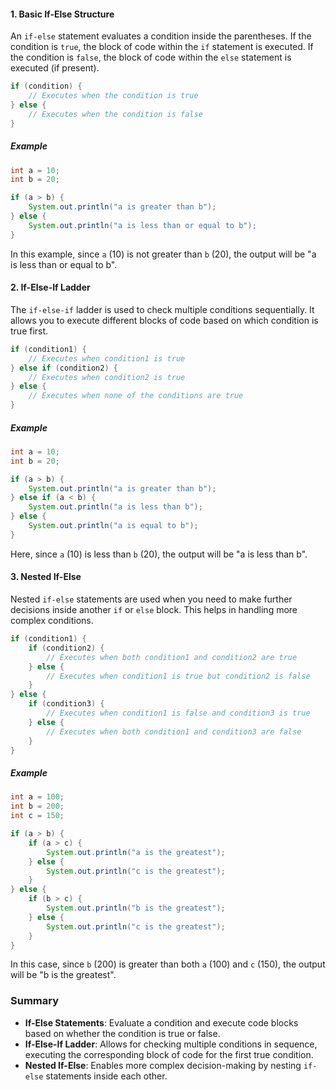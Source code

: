 #### 1. **Basic If-Else Structure**

An `if-else` statement evaluates a condition inside the parentheses. If the condition is `true`, the block of code within the `if` statement is executed. If the condition is `false`, the block of code within the `else` statement is executed (if present).

```java
if (condition) {
    // Executes when the condition is true
} else {
    // Executes when the condition is false
}
```

##### **Example**

```java
int a = 10;
int b = 20;

if (a > b) {
    System.out.println("a is greater than b");
} else {
    System.out.println("a is less than or equal to b");
}
```

In this example, since `a` (10) is not greater than `b` (20), the output will be "a is less than or equal to b".

#### 2. **If-Else-If Ladder**

The `if-else-if` ladder is used to check multiple conditions sequentially. It allows you to execute different blocks of code based on which condition is true first.

```java
if (condition1) {
    // Executes when condition1 is true
} else if (condition2) {
    // Executes when condition2 is true
} else {
    // Executes when none of the conditions are true
}
```

##### **Example**

```java
int a = 10;
int b = 20;

if (a > b) {
    System.out.println("a is greater than b");
} else if (a < b) {
    System.out.println("a is less than b");
} else {
    System.out.println("a is equal to b");
}
```

Here, since `a` (10) is less than `b` (20), the output will be "a is less than b".

#### 3. **Nested If-Else**

Nested `if-else` statements are used when you need to make further decisions inside another `if` or `else` block. This helps in handling more complex conditions.

```java
if (condition1) {
    if (condition2) {
        // Executes when both condition1 and condition2 are true
    } else {
        // Executes when condition1 is true but condition2 is false
    }
} else {
    if (condition3) {
        // Executes when condition1 is false and condition3 is true
    } else {
        // Executes when both condition1 and condition3 are false
    }
}
```

##### **Example**

```java
int a = 100;
int b = 200;
int c = 150;

if (a > b) {
    if (a > c) {
        System.out.println("a is the greatest");
    } else {
        System.out.println("c is the greatest");
    }
} else {
    if (b > c) {
        System.out.println("b is the greatest");
    } else {
        System.out.println("c is the greatest");
    }
}
```

In this case, since `b` (200) is greater than both `a` (100) and `c` (150), the output will be "b is the greatest".

### Summary

- **If-Else Statements**: Evaluate a condition and execute code blocks based on whether the condition is true or false.
- **If-Else-If Ladder**: Allows for checking multiple conditions in sequence, executing the corresponding block of code for the first true condition.
- **Nested If-Else**: Enables more complex decision-making by nesting `if-else` statements inside each other.
